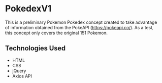 # PokedexV1

This is a preliminary Pokemon Pokedex concept created to take advantage of information obtained from the PokeAPI (https://pokeapi.co/). As a test, this concept only covers the original 151 Pokemon.

## Technologies Used

- HTML
- CSS
- jQuery
- Axios API
